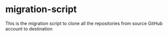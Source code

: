 # migration-script
This is the migration script to clone all the repositories from source GitHub account to destination
